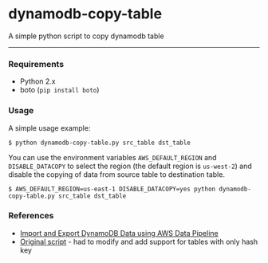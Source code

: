 # dynamodb-copy-table
A simple python script to copy dynamodb table

---

### Requirements

- Python 2.x
- boto (`pip install boto`)

### Usage

A simple usage example:

```shell
$ python dynamodb-copy-table.py src_table dst_table
```

You can use the environment variables `AWS_DEFAULT_REGION` and `DISABLE_DATACOPY` to select the region (the default region is `us-west-2`) and disable the copying of data from source table to destination table.

```shell
$ AWS_DEFAULT_REGION=us-east-1 DISABLE_DATACOPY=yes python dynamodb-copy-table.py src_table dst_table
```

### References

- [Import and Export DynamoDB Data using AWS Data Pipeline](http://docs.aws.amazon.com/datapipeline/latest/DeveloperGuide/dp-importexport-ddb.html)
- [Original script](https://gist.github.com/iomz/9774415) - had to modify and add support for tables with only hash key
